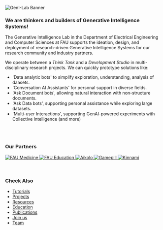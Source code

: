 ![GenI-Lab Banner](http://generativeintelligencelab.ai/images/icons/genilab-banner.png)

### We are thinkers and builders of Generative Intelligence Systems!

The Generative Intelligence Lab in the Department of Electrical Engineering and Computer Sciences at FAU supports the ideation, design, and deployment of research-driven Generative Intelligence Systems for our research community and industry partners.

We operate between a *Think Tank* and a *Development Studio* in multi-disciplinary research projects. We can quickly prototype solutions like:

* 'Data analytic bots' to simplify exploration, understanding, analysis of daasets. 
* 'Conversation AI Assistants' for personal support in diverse fields.
* 'Ask Document bots', allowing natural interaction with non-structure documents. 
* 'Ask Data bots', supporting personal assistance while exploring large datasets.
* 'Multi-user Interactions', supporting GenAI-powered experiments with Collective Intelligence
(and more)

<!---
<div class="cta-buttons">
<a href="./projects.html" class="cta-button">Bring in Ideas</a>
<a href="./collaborate.html" class="cta-button">Join Us</a>
</div>
--->

<br/>
<br/>

### Our Partners

<main>
<div class="logo-tape-wrapper" data-logo-size="45">
  <a href="https://www.fau.edu/medicine/">
    <img src="http://generativeintelligencelab.ai/images/logos/fau-som.png" alt="FAU Medicine" />
  </a>
  <a href="https://www.fau.edu/education/">
    <img src="../images/logos/fau-coe.png" alt="FAU Education" />
  </a>
  <a href="https://www.aikolo.com">
    <img src="http://generativeintelligencelab.ai/images/logos/aikolo.png" alt="Aikolo" />
  </a>
  <a href="https://gamepill.com">
    <img src="http://generativeintelligencelab.ai/images/logos/gamepill.png" alt="Gamepill" />
  </a>
  <a href="https://www.kinnami.com">
    <img src="http://generativeintelligencelab.ai/images/logos/kinammi.png" alt="Kinnami" />
  </a>
</div>
</main>

<br/>
<br/>

### Check Also

* [Tutorials](./knowledge.md#tutorials)
* [Projects](./projects.md)
* [Resources](./projects.md#resources) 
* [Education](./knowledge.md#education)
* [Publications](./knowledge.md#publications)
* [Join us](./collaborate.md)
* [Team](./people.html)


 


